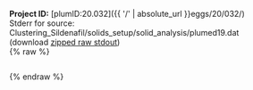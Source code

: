 **Project ID:** [plumID:20.032]({{ '/' | absolute_url }}eggs/20/032/)  
Stderr for source:  Clustering_Sildenafil/solids_setup/solid_analysis/plumed19.dat   
(download [zipped raw stdout](plumed19.dat.plumed.stdout.txt.zip))  
{% raw %}
<pre>
</pre>
{% endraw %}
